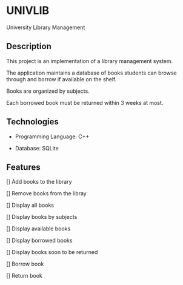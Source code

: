 # UNIVLIB

University Library Management

## Description

This project is an implementation of a library management system.

The application maintains a database of books students can browse through and borrow if available on the shelf.

Books are organized by subjects.

Each borrowed book must be returned within 3 weeks at most.

## Technologies

* Programming Language: C++

* Database: SQLite

## Features

[] Add books to the library

[] Remove books from the libray

[] Display all books

[] Display books by subjects

[] Display available books

[] Display borrowed books

[] Display books soon to be returned

[] Borrow book

[] Return book